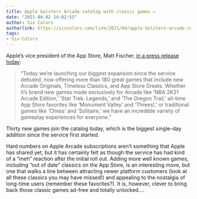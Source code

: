 ```yaml
---
title: Apple bolsters Arcade catalog with classic games ↦
date: "2021-04-02 14:02:53"
author: Six Colors
authorlink: https://sixcolors.com/link/2021/04/apple-bolsters-arcade-catalog-with-classic-games/
tags:
- Six-Colors
---
```

<p>Apple’s vice president of the App Store, Matt Fischer, <a href="https://www.apple.com/newsroom/2021/04/apple-arcade-expands-its-award-winning-catalog-to-more-than-180-games/">in a press release today</a>:</p>
<blockquote><p>
  “Today we’re launching our biggest expansion since the service debuted, now offering more than 180 great games that include new Arcade Originals, Timeless Classics, and App Store Greats. Whether it’s brand new games made exclusively for Arcade like ‘NBA 2K21 Arcade Edition,’ ‘Star Trek: Legends,’ and ‘The Oregon Trail,’ all-time App Store favorites like ‘Monument Valley’ and ‘Threes!,’ or traditional games like ‘Chess’ and ‘Solitaire,’ we have an incredible variety of gameplay experiences for everyone.”
</p></blockquote>
<p>Thirty new games join the catalog today, which is the biggest single-day addition since the service first started.</p>
<p>Hard numbers on Apple Arcade subscriptions aren’t something that Apple has shared yet, but it has certainly felt as though the service has had kind of a “meh” reaction after the initial roll out. Adding more well known games, including “out of date” classics on the App Store, is an interesting move, but one that walks a line between attracting newer platform customers (look at all these classics you may have missed!) and appealing to the nostalgia of long-time users (remember these favorites?). It is, however, clever to bring back those classic games ad-free and totally unlocked.&#8230;</p>
